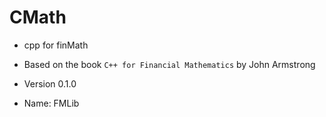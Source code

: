 # CMath
 - cpp for finMath
 - Based on the book `C++ for Financial Mathematics` by John Armstrong

 - Version 0.1.0
 - Name: FMLib
